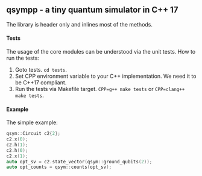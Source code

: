 ## qsympp - a tiny quantum simulator in C++ 17

The library is header only and inlines most of the methods.

#### Tests

The usage of the core modules can be understood via the unit tests. How to run the tests:
1. Goto tests. `cd tests`.
2. Set CPP environment variable to your C++ implementation. We need it to be C++17 compliant.
3. Run the tests via Makefile target. `CPP=g++ make tests` or `CPP=clang++ make tests`.

#### Example

The simple example:
```c++
qsym::Circuit c2{2};
c2.x(0);
c2.h(1);
c2.h(0);
c2.x(1);
auto opt_sv = c2.state_vector(qsym::ground_qubits(2));
auto opt_counts = qsym::counts(opt_sv);
```
